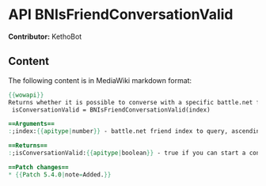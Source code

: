 # API BNIsFriendConversationValid

**Contributor:** KethoBot

## Content

The following content is in MediaWiki markdown format:

```mediawiki
{{wowapi}}
Returns whether it is possible to converse with a specific battle.net friend.
 isConversationValid = BNIsFriendConversationValid(index)

==Arguments==
:;index:{{apitype|number}} - battle.net friend index to query, ascending from 1 to {{api|BNGetNumFriends}}().

==Returns==
:;isConversationValid:{{apitype|boolean}} - true if you can start a conversation with the specified battle.net friend, false otherwise.

==Patch changes==
* {{Patch 5.4.0|note=Added.}}
```